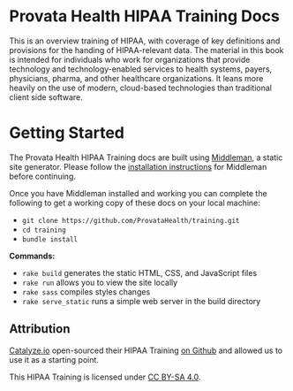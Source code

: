 # Provata Health HIPAA Training Docs

This is an overview training of HIPAA, with coverage of key definitions and provisions for the handing of HIPAA-relevant data. The material in this book is intended for individuals who work for organizations that provide technology and technology-enabled services to health systems, payers, physicians, pharma, and other healthcare organizations. It leans more heavily on the use of modern, cloud-based technologies than traditional client side software.

# Getting Started

The Provata Health HIPAA Training docs are built using [Middleman](https://middlemanapp.com/), a static site generator. Please follow the [installation instructions](https://middlemanapp.com/basics/install/) for Middleman before continuing.

Once you have Middleman installed and working you can complete the following to get a working copy of these docs on your local machine:

- `git clone https://github.com/ProvataHealth/training.git`
- `cd training`
- `bundle install`

**Commands:**

- `rake build` generates the static HTML, CSS, and JavaScript files
- `rake run` allows you to view the site locally
- `rake sass` compiles styles changes
- `rake serve_static` runs a simple web server in the build directory

## Attribution

[Catalyze.io](htts://catalyze.io) open-sourced their HIPAA Training [on Github](https://github.com/catalyzeio/policies) and allowed us to use it as a starting point.

This HIPAA Training is licensed under [CC BY-SA 4.0](http://creativecommons.org/licenses/by-sa/4.0/).
